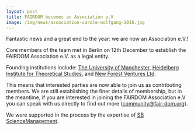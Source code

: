 ```yaml
---
layout: post
title: FAIRDOM becomes an Association e.V
image: /img/news/association-carole-wolfgang-2016.jpg
---
```



Fantastic news and a great end to the year: we are now an Association e.V.!

Core members of the team met in Berlin on 12th December to establish the FAIRDOM Association e.V. as a legal entity.

Founding institutions include: [The University of Manchester](http://www.manchester.ac.uk/), 
[Heidelberg Institute for Theoretical Studies](http://www.h-its.org/en/), and [New Forest Ventures Ltd](https://www.linkedin.com/company-beta/10660154/?pathWildcard=10660154).

This means that interested parties are now able to join us as contributing members. We are still establishing the finer details of membership, but in the meantime, if you are interested in joining the FAIRDOM Association e.V you can speak with us directly to find out more (community@fair-dom.org).  

We were supported in the process by the expertise of [SB ScienceManagement](http://sb-sciencemanagement.com/).